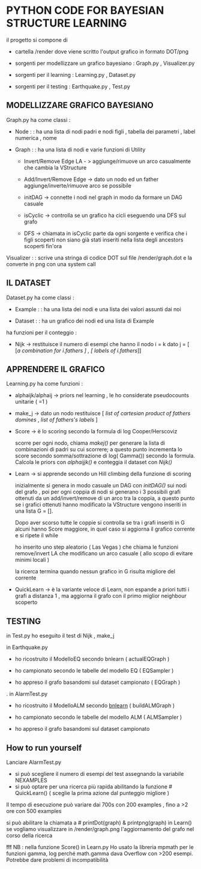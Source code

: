 # PYTHON CODE FOR BAYESIAN STRUCTURE LEARNING

il progetto si compone di

- cartella /render dove viene scritto l'output grafico in formato DOT/png

- sorgenti per modellizzare un grafico bayesiano : Graph.py , Visualizer.py

- sorgenti per il learning :  Learning.py , Dataset.py

- sorgenti per il testing :  Earthquake.py , Test.py

## MODELLIZZARE GRAFICO BAYESIANO

Graph.py ha come classi :

- Node : : ha una lista di nodi padri e nodi figli , tabella dei parametri , label numerica , nome
- Graph : : ha una lista di nodi e varie funzioni di Utility

    - Invert/Remove Edge LA - > aggiunge/rimuove un arco casualmente che cambia la VStructure

    - Add/Invert/Remove Edge -> dato un nodo ed un father aggiunge/inverte/rimuove arco se possibile

    - initDAG -> connette i nodi nel graph in modo da formare un DAG casuale

    - isCyclic -> controlla se un grafico ha cicli eseguendo una DFS sul grafo

    - DFS -> chiamata in isCyclic parte da ogni sorgente e verifica che i figli scoperti non siano già stati inseriti nella lista degli ancestors scoperti fin'ora

Visualizer : : scrive una stringa di codice DOT sul file /render/graph.dot e la converte in png con una system call

## IL DATASET

Dataset.py ha come classi :

- Example : : ha una lista dei nodi e una lista dei valori assunti dai noi 

- Dataset : : ha un grafico dei nodi ed una lista di Example

ha funzioni per il conteggio :

- Nijk -> restituisce il numero di esempi che hanno il nodo i = k dato j = [ [_a combination for i.fathers ] , [ labels of i.fathers_]]

## APPRENDERE IL GRAFICO

Learning.py ha come funzioni :

- alphaijk/alphaij -> priors nel learning , le ho considerate pseudocounts unitarie ( =1 )

- make_j -> dato un nodo restituisce [ _list of cartesian product of fathers domines_ , _list of fathers's labels_ ]

- Score -> è lo scoring secondo la formula di log Cooper/Herscoviz

    scorre per ogni nodo, chiama _makej()_ per generare la lista di combinazioni di padri su cui scorrere; a questo punto incrementa lo score secondo somma/sottrazione di log( Gamma()) secondo la formula. Calcola le priors con _alphaijjk()_ e conteggia il dataset con _Nijk()_

- Learn -> si apprende secondo un Hill climbing della funzione di scoring

    inizialmente si genera in modo casuale un DAG con _initDAG()_ sui nodi del grafo , poi per ogni coppia di nodi si generano i 3 possibili grafi ottenuti da un add/invert/remove di un arco tra la coppia, a questo punto se i grafici ottenuti hanno modificato la VStructure vengono inseriti in una lista G = [].

    Dopo aver scorso tutte le coppie si controlla se tra i grafi inseriti in G alcuni hanno Score maggiore, in quel caso si aggiorna il grafico corrente e si ripete il while

    ho inserito uno step aleatorio ( Las Vegas ) che chiama le funzioni remove/invert LA che modificano un arco casuale ( allo scopo di evitare minimi locali )

    la ricerca termina quando nessun grafico in G risulta migliore del corrente

 - QuickLearn  -> è la variante veloce di Learn, non espande a priori tutti i grafi a distanza 1 , ma aggiorna il grafo con il primo miglior neighbour scoperto 



## TESTING

in Test.py ho eseguito il test di Nijk , make_j

in Earthquake.py

- ho ricostruito il ModelloEQ secondo bnlearn  ( actualEQGraph )

- ho campionato secondo le tabelle del modello EQ ( EQSampler )

- ho appreso il grafo basandomi sul dataset campionato ( EQGraph )

.
in AlarmTest.py

- ho ricostruito il ModelloALM secondo [bnlearn](https://www.bnlearn.com/bnrepository/discrete-medium.html#alarmm)  ( buildALMGraph )

- ho campionato secondo le tabelle del modello ALM ( ALMSampler )

- ho appreso il grafo basandomi sul dataset campionato 


## How to run yourself 

Lanciare AlarmTest.py

 - si può scegliere il numero di esempi del test assegnando la variabile NEXAMPLES
 - si può optare per una ricerca più rapida abilitando la funzione # QuickLearn() ( sceglie la prima azione dal punteggio migliore ) 
 
 Il tempo di esecuzione può variare dai 700s  con 200 examples , fino a >2 ore con 500 examples 
 
 si può abilitare la chiamata a # printDot(graph) & printpng(graph) in Learn() se vogliamo visualizzare in /render/graph.png l'aggiornamento del grafo nel corso della ricerca
 
**!!!** NB : nella funzione Score() in Learn.py Ho usato la libreria mpmath per le funzioni gamma, log perché math.gamma dava Overflow con >200 esempi. Potrebbe dare problemi di incompatibilità
 

